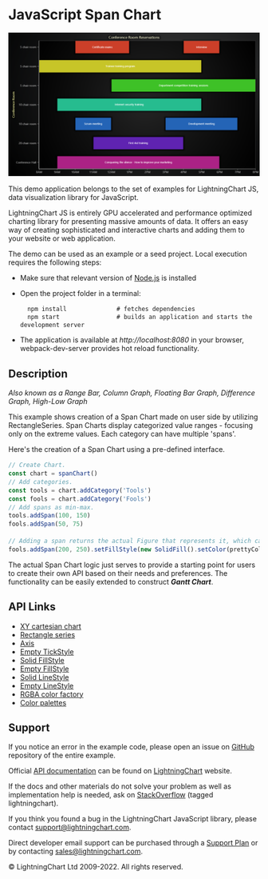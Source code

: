 # JavaScript Span Chart

![JavaScript Span Chart](spanChart-darkGold.png)

This demo application belongs to the set of examples for LightningChart JS, data visualization library for JavaScript.

LightningChart JS is entirely GPU accelerated and performance optimized charting library for presenting massive amounts of data. It offers an easy way of creating sophisticated and interactive charts and adding them to your website or web application.

The demo can be used as an example or a seed project. Local execution requires the following steps:

-   Make sure that relevant version of [Node.js](https://nodejs.org/en/download/) is installed
-   Open the project folder in a terminal:

          npm install              # fetches dependencies
          npm start                # builds an application and starts the development server

-   The application is available at _http://localhost:8080_ in your browser, webpack-dev-server provides hot reload functionality.


## Description

_Also known as a Range Bar, Column Graph, Floating Bar Graph, Difference Graph, High-Low Graph_

This example shows creation of a Span Chart made on user side by utilizing RectangleSeries. Span Charts display categorized value ranges - focusing only on the extreme values. Each category can have multiple 'spans'.

Here's the creation of a Span Chart using a pre-defined interface.

```javascript
// Create Chart.
const chart = spanChart()
// Add categories.
const tools = chart.addCategory('Tools')
const fools = chart.addCategory('Fools')
// Add spans as min-max.
tools.addSpan(100, 150)
fools.addSpan(50, 75)

// Adding a span returns the actual Figure that represents it, which can be styled.
fools.addSpan(200, 250).setFillStyle(new SolidFill().setColor(prettyColor)).setStrokeStyle(emptyLine)
```

The actual Span Chart logic just serves to provide a starting point for users to create their own API based on their needs and preferences. The functionality can be easily extended to construct **_Gantt Chart_**.


## API Links

* [XY cartesian chart]
* [Rectangle series]
* [Axis]
* [Empty TickStyle]
* [Solid FillStyle]
* [Empty FillStyle]
* [Solid LineStyle]
* [Empty LineStyle]
* [RGBA color factory]
* [Color palettes]


## Support

If you notice an error in the example code, please open an issue on [GitHub][0] repository of the entire example.

Official [API documentation][1] can be found on [LightningChart][2] website.

If the docs and other materials do not solve your problem as well as implementation help is needed, ask on [StackOverflow][3] (tagged lightningchart).

If you think you found a bug in the LightningChart JavaScript library, please contact support@lightningchart.com.

Direct developer email support can be purchased through a [Support Plan][4] or by contacting sales@lightningchart.com.

[0]: https://github.com/Arction/
[1]: https://lightningchart.com/lightningchart-js-api-documentation/
[2]: https://lightningchart.com
[3]: https://stackoverflow.com/questions/tagged/lightningchart
[4]: https://lightningchart.com/support-services/

© LightningChart Ltd 2009-2022. All rights reserved.


[XY cartesian chart]: https://lightningchart.com/js-charts/api-documentation/v4.2.0/classes/ChartXY.html
[Rectangle series]: https://lightningchart.com/js-charts/api-documentation/v4.2.0/classes/RectangleSeries.html
[Axis]: https://lightningchart.com/js-charts/api-documentation/v4.2.0/classes/Axis.html
[Empty TickStyle]: https://lightningchart.com/js-charts/api-documentation/v4.2.0/variables/emptyTick.html
[Solid FillStyle]: https://lightningchart.com/js-charts/api-documentation/v4.2.0/classes/SolidFill.html
[Empty FillStyle]: https://lightningchart.com/js-charts/api-documentation/v4.2.0/variables/emptyFill-1.html
[Solid LineStyle]: https://lightningchart.com/js-charts/api-documentation/v4.2.0/classes/SolidLine.html
[Empty LineStyle]: https://lightningchart.com/js-charts/api-documentation/v4.2.0/variables/emptyLine.html
[RGBA color factory]: https://lightningchart.com/js-charts/api-documentation/v4.2.0/functions/ColorRGBA.html
[Color palettes]: https://lightningchart.com/js-charts/api-documentation/v4.2.0/variables/ColorPalettes.html

